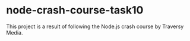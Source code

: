 # node-crash-course-task10
This project is a result of following the Node.js crash course by Traversy Media.
